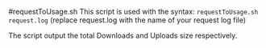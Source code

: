 #requestToUsage.sh
This script is used with the syntax:
```requestToUsage.sh request.log```
(replace request.log with the name of your request log file)

The script output the total Downloads and Uploads size respectively.
